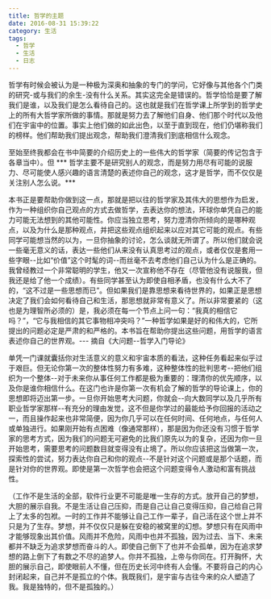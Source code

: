 ```yaml
---
title: 哲学的主题
date: 2016-08-31 15:39:22
category: 生活
tags:
  - 哲学
  - 生活
  - 日志
---
```


哲学有时候会被认为是一种极为深奥和抽象的专门的学问，它好像与其他各个门类的研究-或与我们的余生-没有什么关系。其实这完全是错误的。哲学恰恰是要了解我们是谁，以及我们是怎么看待自己的。这也就是我们在哲学课上所学到的哲学史上的所有大哲学家所做的事情。那就是努力去了解他们自身、他们那个时代以及他们在宇宙中的位置。事实上他们做的如此出色，以至于直到现在，他们仍堪称我们的榜样。他们帮助我们提出观念，帮助我们澄清我们到底相信什么观念。

<!---more--->

至始至终我都会在书中简要的介绍历史上的一些伟大的哲学家（简要的传记包含于各章当中）。但 *** 哲学主要不是研究别人的观念，而是努力用尽有可能的说服力、尽可能使人感兴趣的语言清楚的表述你自己的观念，这才是哲学，而不仅仅是关注别人怎么说。***

本书正是要帮助你做到这一点，那就是把以往的哲学家及其伟大的思想作为启发，作为一种组织你自己观点的方式去做哲学，去表达你的想法，环球你单凭自己的能力可能无法想到的其他可能性。你应当独立思考，努力澄清你所倾向的是哪种观点，以及为什么是那种观点，并把这些观点组织起来以应对其它可能的观点。有些同学可能想当然的以为，一旦你抽象的讨论，怎么谈就无所谓了。所以他们就会说一些毫无意义的话，表达一些他们从来没有认真思考过的观点，或者仅仅是套用一些字眼--比如“价值”这个时髦的词--而丝毫不去考虑他们自己认为什么是正确的。我曾经教过一个非常聪明的学生，他又一次宣称他不存在（尽管他没有说服我，但我还是给了他一个成绩）。有些同学甚至认为即使自相矛盾，也没有什么大不了的，“这不过是一些思想而已”。但如果我们是靠思想来看待世界的，如果正是思想决定了我们会如何看待自己和生活，那思想就非常有意义了。所以非常要紧的（这也是为理智所必须的）是，我必须在每一个节点上问一句：“我真的相信它吗？”，“它与我相信的其它事物相冲突吗？”一种哲学如果是好的和伟大的，它所提出的问题必定是严肃的和严格的。本书旨在帮助你提出这些问题，用哲学的语言表述你自己的世界观。--- 摘自《大问题--哲学入门导论》

单凭一门课就囊括你对生活意义的意义和宇宙本质的看法，这种任务看起来似乎过于艰巨。但无论你第一次的整体性努力有多难，这种整体性的批判思考--把他们组织为一个整体--对于未来你从事任何工作都是极为重要的：理清你的优先顺序，以及你是谁你相信什么。在这门也许是你第一次有机会了解的哲学的导论课上，你的思想即将迈出第一步。一旦你开始思考大问题，你就会--向大数同学以及几乎所有职业哲学家那样--有充分的理由发觉，这不但是你学过的最能给予你回报的活动之一，而且操作起来也非常简便，因为你几乎可以在任何时间、任何地点，与任何人或单独进行。如果刚开始有点困难（像通常那样），那是因为你还没有习惯于哲学家的思考方式，因为我们的问题无可避免的比我们原先以为的复杂，还因为你一旦开始思考，需要思考的问题数目就变得没有止境了。所以你应该把这当做第一次，探索性的尝试，努力表达你自己和你的观点--不是针对这个问题或是那个话题，而是针对你的世界观。即使是第一次哲学也会把这个问题变得令人激动和富有挑战性。

（工作不是生活的全部，软件行业更不可能是唯一生存的方式。放开自己的梦想，大胆的展示自我。不是生活让自己压抑，而是自己让自己变得压抑，自己给自己背上了太多的包袱。一时的工作并不能够让自己工作一辈子，自己活在这个世上并不只是为了生存。梦想，并不仅仅只是躲在安稳的被窝里的幻想。梦想只有在风雨中才能够现象出其价值。风雨并不危险，风雨中也并不孤独，因为过去、当下、未来都并不缺乏为追求梦想而奋斗的人。即使自己倒下了也并不会孤单，因为在追求梦想的路上倒下了有数之不尽的追梦人。你并不孤独，上帝与你同在。打开胸怀，大胆的展示自己，即使眼前人不懂，但在历史长河中终有人会懂。不要将自己的内心封闭起来，自己并不是孤立的个体。我既我们，是宇宙与古往今来的众人塑造了我。我是独特的，但不是孤独的。）
